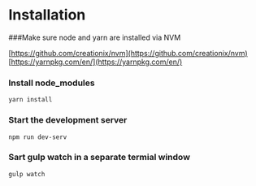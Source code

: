 # Installation

###Make sure node and yarn are installed via NVM

[https://github.com/creationix/nvm](https://github.com/creationix/nvm)
[https://yarnpkg.com/en/](https://yarnpkg.com/en/)

### Install node_modules

`yarn install`

### Start the development server

`npm run dev-serv`

### Sart gulp watch in a separate termial window

`gulp watch`
